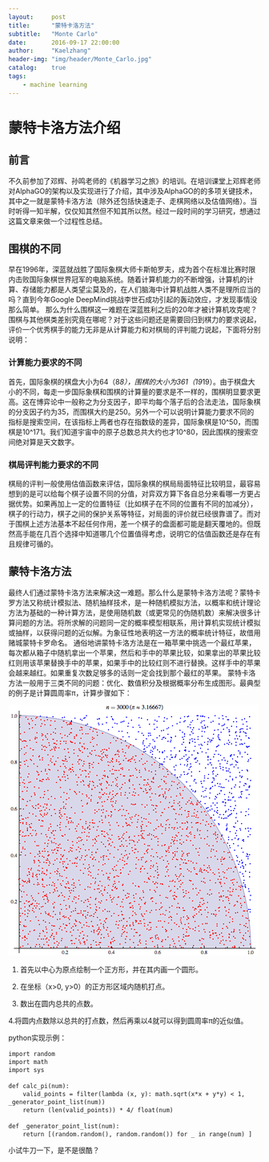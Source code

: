 ```yaml
---
layout:     post
title:      "蒙特卡洛方法"
subtitle:   "Monte Carlo"
date:       2016-09-17 22:00:00
author:     "Kaelzhang"
header-img: "img/header/Monte_Carlo.jpg"
catalog:    true
tags:
    - machine learning
---
```


# 蒙特卡洛方法介绍

## 前言

不久前参加了邓辉、孙鸣老师的《机器学习之旅》的培训。在培训课堂上邓辉老师对AlphaGO的架构以及实现进行了介绍，其中涉及AlphaGO的的多项关键技术，其中之一就是蒙特卡洛方法（除外还包括快速走子、走棋网络以及估值网络）。当时听得一知半解，仅仅知其然但不知其所以然。经过一段时间的学习研究，想通过这篇文章来做一个过程性总结。

## 围棋的不同

早在1996年，深蓝就战胜了国际象棋大师卡斯帕罗夫，成为首个在标准比赛时限内击败国际象棋世界冠军的电脑系统。随着计算机能力的不断增强，计算机的计算、存储能力都是人类望尘莫及的，在人们脑海中计算机战胜人类不是理所应当的吗？直到今年Google DeepMind挑战李世石成功引起的轰动效应，才发现事情没那么简单。
那么为什么围棋这一难题在深蓝胜利之后的20年才被计算机攻克呢？围棋与其他棋类差别究竟在哪呢？对于这些问题还是需要回归到棋力的要求说起，评价一个优秀棋手的能力无非是从计算能力和对棋局的评判能力说起，下面将分别说明：

### 计算能力要求的不同

首先，国际象棋的棋盘大小为64（8*8），围棋的大小为361（19*19）。由于棋盘大小的不同，每走一步国际象棋和围棋的计算量的要求是不一样的，围棋明显要求更高。这在博弈论中一般称之为分支因子，即平均每个落子后的合法走法，国际象棋的分支因子约为35，而围棋大约是250。另外一个可以说明计算能力要求不同的指标是搜索空间，在该指标上两者也存在指数级的差异，国际象棋是10^50，而围棋是10^171。我们知道宇宙中的原子总数总共大约也才10^80，因此围棋的搜索空间绝对算是天文数字。

### 棋局评判能力要求的不同

棋局的评判一般使用估值函数来评估，国际象棋的棋局局面特征比较明显，最容易想到的是可以给每个棋子设置不同的分值，对弈双方算下各自总分来看哪一方更占据优势。如果再加上一定的位置特征（比如棋子在不同的位置有不同的加减分），棋子的行动力，棋子之间的保护关系等特征，对局面的评价就已经很靠谱了。而对于围棋上述方法基本不起任何作用，差一个棋子的盘面都可能是翻天覆地的。但既然高手能在几百个选择中知道哪几个位置值得考虑，说明它的估值函数还是存在有且规律可循的。

## 蒙特卡洛方法

最终人们通过蒙特卡洛方法来解决这一难题。那么什么是蒙特卡洛方法呢？蒙特卡罗方法又称统计模拟法、随机抽样技术，是一种随机模拟方法，以概率和统计理论方法为基础的一种计算方法，是使用随机数（或更常见的伪随机数）来解决很多计算问题的方法。将所求解的问题同一定的概率模型相联系，用计算机实现统计模拟或抽样，以获得问题的近似解。为象征性地表明这一方法的概率统计特征，故借用赌城蒙特卡罗命名。
通俗地讲蒙特卡洛方法是在一箱苹果中挑选一个最红苹果，每次都从箱子中随机拿出一个苹果，然后和手中的苹果比较，如果拿出的苹果比较红则用该苹果替换手中的苹果，如果手中的比较红则不进行替换。这样手中的苹果会越来越红。如果重复次数足够多的话则一定会找到那个最红的苹果。
蒙特卡洛方法一般用于三类不同的问题：优化、数值积分及根据概率分布生成图形。最典型的例子是计算圆周率π，计算步骤如下：

![pi](/img/header/pi.gif "pi")

1. 首先以中心为原点绘制一个正方形，并在其内画一个圆形。

2. 在坐标（x>0, y>0）的正方形区域内随机打点。

3. 数出在圆内总共的点数。

4.将圆内点数除以总共的打点数，然后再乘以4就可以得到圆周率π的近似值。

python实现示例：

    import random
    import math
    import sys

    def calc_pi(num):
        valid_points = filter(lambda (x, y): math.sqrt(x*x + y*y) < 1, _generator_point_list(num))
        return (len(valid_points)) * 4/ float(num)

    def _generator_point_list(num):
        return [(random.random(), random.random()) for _ in range(num) ]

小试牛刀一下，是不是很酷？